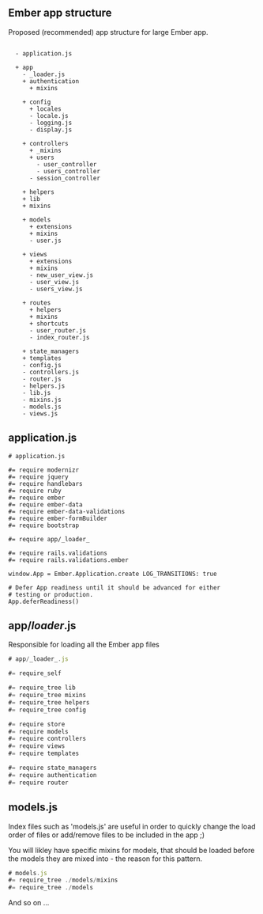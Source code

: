 ## Ember app structure

Proposed (recommended) app structure for large Ember app.

```

  - application.js

  + app
    - _loader.js
    + authentication
      + mixins  

    + config
      + locales
      - locale.js
      - logging.js
      - display.js

    + controllers
      + _mixins
      + users
        - user_controller
        - users_controller
      - session_controller

    + helpers
    + lib  
    + mixins

    + models
      + extensions
      + mixins  
      - user.js  

    + views
      + extensions
      + mixins
      - new_user_view.js
      - user_view.js
      - users_view.js

    + routes
      + helpers
      + mixins
      + shortcuts
      - user_router.js
      - index_router.js

    + state_managers
    + templates
    - config.js
    - controllers.js
    - router.js
    - helpers.js
    - lib.js
    - mixins.js
    - models.js
    - views.js
```

## application.js

```
# application.js

#= require modernizr
#= require jquery
#= require handlebars
#= require ruby
#= require ember
#= require ember-data
#= require ember-data-validations
#= require ember-formBuilder
#= require bootstrap

#= require app/_loader_

#= require rails.validations
#= require rails.validations.ember

window.App = Ember.Application.create LOG_TRANSITIONS: true

# Defer App readiness until it should be advanced for either
# testing or production.
App.deferReadiness()

```

## app/_loader_.js

Responsible for loading all the Ember app files

```javascript
# app/_loader_.js

#= require_self

#= require_tree lib
#= require_tree mixins
#= require_tree helpers
#= require_tree config

#= require store
#= require models
#= require controllers
#= require views
#= require templates

#= require state_managers
#= require authentication
#= require router

```

## models.js

Index files such as 'models.js' are useful in order to quickly change the load order of files or add/remove files to be included in the app ;)

You will likley have specific mixins for models, that should be loaded before the models they are mixed into - the reason for this pattern.

```javascript
# models.js
#= require_tree ./models/mixins
#= require_tree ./models
```

And so on ...

